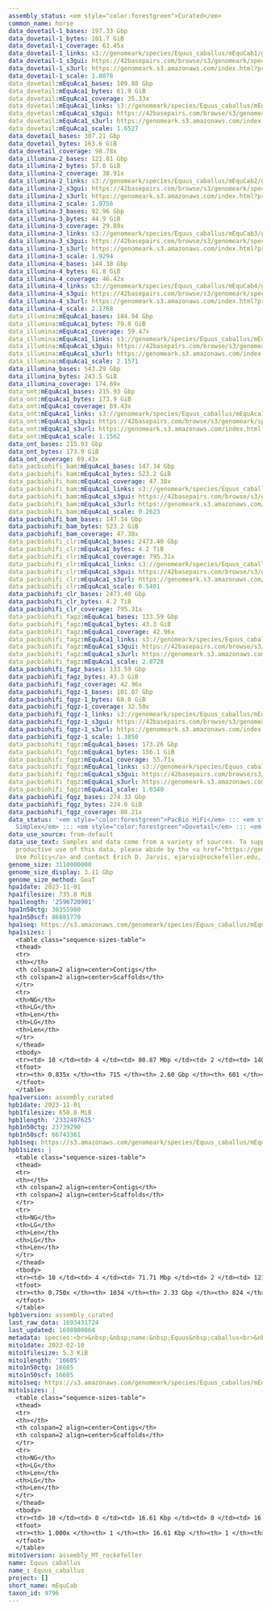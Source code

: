 ```yaml
---
assembly_status: <em style="color:forestgreen">Curated</em>
common_name: horse
data_dovetail-1_bases: 197.33 Gbp
data_dovetail-1_bytes: 101.7 GiB
data_dovetail-1_coverage: 63.45x
data_dovetail-1_links: s3://genomeark/species/Equus_caballus/mEquCab1/genomic_data/dovetail/<br>
data_dovetail-1_s3gui: https://42basepairs.com/browse/s3/genomeark/species/Equus_caballus/mEquCab1/genomic_data/dovetail/
data_dovetail-1_s3url: https://genomeark.s3.amazonaws.com/index.html?prefix=species/Equus_caballus/mEquCab1/genomic_data/dovetail/
data_dovetail-1_scale: 1.8078
data_dovetail:mEquAca1_bases: 109.88 Gbp
data_dovetail:mEquAca1_bytes: 61.9 GiB
data_dovetail:mEquAca1_coverage: 35.33x
data_dovetail:mEquAca1_links: s3://genomeark/species/Equus_caballus/mEquAca1/genomic_data/dovetail/<br>
data_dovetail:mEquAca1_s3gui: https://42basepairs.com/browse/s3/genomeark/species/Equus_caballus/mEquAca1/genomic_data/dovetail/
data_dovetail:mEquAca1_s3url: https://genomeark.s3.amazonaws.com/index.html?prefix=species/Equus_caballus/mEquAca1/genomic_data/dovetail/
data_dovetail:mEquAca1_scale: 1.6527
data_dovetail_bases: 307.21 Gbp
data_dovetail_bytes: 163.6 GiB
data_dovetail_coverage: 98.78x
data_illumina-2_bases: 121.01 Gbp
data_illumina-2_bytes: 57.0 GiB
data_illumina-2_coverage: 38.91x
data_illumina-2_links: s3://genomeark/species/Equus_caballus/mEquCab2/genomic_data/illumina/<br>
data_illumina-2_s3gui: https://42basepairs.com/browse/s3/genomeark/species/Equus_caballus/mEquCab2/genomic_data/illumina/
data_illumina-2_s3url: https://genomeark.s3.amazonaws.com/index.html?prefix=species/Equus_caballus/mEquCab2/genomic_data/illumina/
data_illumina-2_scale: 1.9756
data_illumina-3_bases: 92.96 Gbp
data_illumina-3_bytes: 44.9 GiB
data_illumina-3_coverage: 29.89x
data_illumina-3_links: s3://genomeark/species/Equus_caballus/mEquCab3/genomic_data/illumina/<br>
data_illumina-3_s3gui: https://42basepairs.com/browse/s3/genomeark/species/Equus_caballus/mEquCab3/genomic_data/illumina/
data_illumina-3_s3url: https://genomeark.s3.amazonaws.com/index.html?prefix=species/Equus_caballus/mEquCab3/genomic_data/illumina/
data_illumina-3_scale: 1.9294
data_illumina-4_bases: 144.38 Gbp
data_illumina-4_bytes: 61.8 GiB
data_illumina-4_coverage: 46.42x
data_illumina-4_links: s3://genomeark/species/Equus_caballus/mEquCab4/genomic_data/illumina/<br>
data_illumina-4_s3gui: https://42basepairs.com/browse/s3/genomeark/species/Equus_caballus/mEquCab4/genomic_data/illumina/
data_illumina-4_s3url: https://genomeark.s3.amazonaws.com/index.html?prefix=species/Equus_caballus/mEquCab4/genomic_data/illumina/
data_illumina-4_scale: 2.1768
data_illumina:mEquAca1_bases: 184.94 Gbp
data_illumina:mEquAca1_bytes: 79.8 GiB
data_illumina:mEquAca1_coverage: 59.47x
data_illumina:mEquAca1_links: s3://genomeark/species/Equus_caballus/mEquAca1/genomic_data/illumina/<br>
data_illumina:mEquAca1_s3gui: https://42basepairs.com/browse/s3/genomeark/species/Equus_caballus/mEquAca1/genomic_data/illumina/
data_illumina:mEquAca1_s3url: https://genomeark.s3.amazonaws.com/index.html?prefix=species/Equus_caballus/mEquAca1/genomic_data/illumina/
data_illumina:mEquAca1_scale: 2.1571
data_illumina_bases: 543.29 Gbp
data_illumina_bytes: 243.5 GiB
data_illumina_coverage: 174.69x
data_ont:mEquAca1_bases: 215.93 Gbp
data_ont:mEquAca1_bytes: 173.9 GiB
data_ont:mEquAca1_coverage: 69.43x
data_ont:mEquAca1_links: s3://genomeark/species/Equus_caballus/mEquAca1/genomic_data/ont/<br>
data_ont:mEquAca1_s3gui: https://42basepairs.com/browse/s3/genomeark/species/Equus_caballus/mEquAca1/genomic_data/ont/
data_ont:mEquAca1_s3url: https://genomeark.s3.amazonaws.com/index.html?prefix=species/Equus_caballus/mEquAca1/genomic_data/ont/
data_ont:mEquAca1_scale: 1.1562
data_ont_bases: 215.93 Gbp
data_ont_bytes: 173.9 GiB
data_ont_coverage: 69.43x
data_pacbiohifi_bam:mEquAca1_bases: 147.34 Gbp
data_pacbiohifi_bam:mEquAca1_bytes: 523.2 GiB
data_pacbiohifi_bam:mEquAca1_coverage: 47.38x
data_pacbiohifi_bam:mEquAca1_links: s3://genomeark/species/Equus_caballus/mEquAca1/genomic_data/pacbio_hifi/<br>
data_pacbiohifi_bam:mEquAca1_s3gui: https://42basepairs.com/browse/s3/genomeark/species/Equus_caballus/mEquAca1/genomic_data/pacbio_hifi/
data_pacbiohifi_bam:mEquAca1_s3url: https://genomeark.s3.amazonaws.com/index.html?prefix=species/Equus_caballus/mEquAca1/genomic_data/pacbio_hifi/
data_pacbiohifi_bam:mEquAca1_scale: 0.2623
data_pacbiohifi_bam_bases: 147.34 Gbp
data_pacbiohifi_bam_bytes: 523.2 GiB
data_pacbiohifi_bam_coverage: 47.38x
data_pacbiohifi_clr:mEquAca1_bases: 2473.40 Gbp
data_pacbiohifi_clr:mEquAca1_bytes: 4.2 TiB
data_pacbiohifi_clr:mEquAca1_coverage: 795.31x
data_pacbiohifi_clr:mEquAca1_links: s3://genomeark/species/Equus_caballus/mEquAca1/genomic_data/pacbio_hifi/<br>
data_pacbiohifi_clr:mEquAca1_s3gui: https://42basepairs.com/browse/s3/genomeark/species/Equus_caballus/mEquAca1/genomic_data/pacbio_hifi/
data_pacbiohifi_clr:mEquAca1_s3url: https://genomeark.s3.amazonaws.com/index.html?prefix=species/Equus_caballus/mEquAca1/genomic_data/pacbio_hifi/
data_pacbiohifi_clr:mEquAca1_scale: 0.5401
data_pacbiohifi_clr_bases: 2473.40 Gbp
data_pacbiohifi_clr_bytes: 4.2 TiB
data_pacbiohifi_clr_coverage: 795.31x
data_pacbiohifi_fagz:mEquAca1_bases: 133.59 Gbp
data_pacbiohifi_fagz:mEquAca1_bytes: 43.3 GiB
data_pacbiohifi_fagz:mEquAca1_coverage: 42.96x
data_pacbiohifi_fagz:mEquAca1_links: s3://genomeark/species/Equus_caballus/mEquAca1/genomic_data/pacbiohifi_fagz/<br>
data_pacbiohifi_fagz:mEquAca1_s3gui: https://42basepairs.com/browse/s3/genomeark/species/Equus_caballus/mEquAca1/genomic_data/pacbiohifi_fagz/
data_pacbiohifi_fagz:mEquAca1_s3url: https://genomeark.s3.amazonaws.com/index.html?prefix=species/Equus_caballus/mEquAca1/genomic_data/pacbiohifi_fagz/
data_pacbiohifi_fagz:mEquAca1_scale: 2.8728
data_pacbiohifi_fagz_bases: 133.59 Gbp
data_pacbiohifi_fagz_bytes: 43.3 GiB
data_pacbiohifi_fagz_coverage: 42.96x
data_pacbiohifi_fqgz-1_bases: 101.07 Gbp
data_pacbiohifi_fqgz-1_bytes: 68.0 GiB
data_pacbiohifi_fqgz-1_coverage: 32.50x
data_pacbiohifi_fqgz-1_links: s3://genomeark/species/Equus_caballus/mEquCab1/genomic_data/pacbio_hifi/<br>
data_pacbiohifi_fqgz-1_s3gui: https://42basepairs.com/browse/s3/genomeark/species/Equus_caballus/mEquCab1/genomic_data/pacbio_hifi/
data_pacbiohifi_fqgz-1_s3url: https://genomeark.s3.amazonaws.com/index.html?prefix=species/Equus_caballus/mEquCab1/genomic_data/pacbio_hifi/
data_pacbiohifi_fqgz-1_scale: 1.3850
data_pacbiohifi_fqgz:mEquAca1_bases: 173.26 Gbp
data_pacbiohifi_fqgz:mEquAca1_bytes: 156.1 GiB
data_pacbiohifi_fqgz:mEquAca1_coverage: 55.71x
data_pacbiohifi_fqgz:mEquAca1_links: s3://genomeark/species/Equus_caballus/mEquAca1/genomic_data/pacbio_hifi/<br>
data_pacbiohifi_fqgz:mEquAca1_s3gui: https://42basepairs.com/browse/s3/genomeark/species/Equus_caballus/mEquAca1/genomic_data/pacbio_hifi/
data_pacbiohifi_fqgz:mEquAca1_s3url: https://genomeark.s3.amazonaws.com/index.html?prefix=species/Equus_caballus/mEquAca1/genomic_data/pacbio_hifi/
data_pacbiohifi_fqgz:mEquAca1_scale: 1.0340
data_pacbiohifi_fqgz_bases: 274.33 Gbp
data_pacbiohifi_fqgz_bytes: 224.0 GiB
data_pacbiohifi_fqgz_coverage: 88.21x
data_status: '<em style="color:forestgreen">PacBio HiFi</em> ::: <em style="color:forestgreen">ONT
  Simplex</em> ::: <em style="color:forestgreen">Dovetail</em> ::: <em style="color:forestgreen">Illumina</em>'
data_use_source: from-default
data_use_text: Samples and data come from a variety of sources. To support fair and
  productive use of this data, please abide by the <a href="https://genome10k.soe.ucsc.edu/data-use-policies/">Data
  Use Policy</a> and contact Erich D. Jarvis, ejarvis@rockefeller.edu, with any questions.
genome_size: 3110000000
genome_size_display: 3.11 Gbp
genome_size_method: GoaT
hpa1date: 2023-11-01
hpa1filesize: 735.8 MiB
hpa1length: '2596720901'
hpa1n50ctg: 38355980
hpa1n50scf: 86881770
hpa1seq: https://s3.amazonaws.com/genomeark/species/Equus_caballus/mEquCab1/assembly_curated/mEquCab1.hap1.cur.20231101.fasta.gz
hpa1sizes: |
  <table class="sequence-sizes-table">
  <thead>
  <tr>
  <th></th>
  <th colspan=2 align=center>Contigs</th>
  <th colspan=2 align=center>Scaffolds</th>
  </tr>
  <tr>
  <th>NG</th>
  <th>LG</th>
  <th>Len</th>
  <th>LG</th>
  <th>Len</th>
  </tr>
  </thead>
  <tbody>
  <tr><td> 10 </td><td> 4 </td><td> 80.87 Mbp </td><td> 2 </td><td> 140.16 Mbp </td></tr><tr><td> 20 </td><td> 8 </td><td> 67.25 Mbp </td><td> 5 </td><td> 116.88 Mbp </td></tr><tr><td> 30 </td><td> 13 </td><td> 56.24 Mbp </td><td> 8 </td><td> 101.37 Mbp </td></tr><tr><td> 40 </td><td> 20 </td><td> 45.73 Mbp </td><td> 11 </td><td> 90.61 Mbp </td></tr><tr style="background-color:#cccccc;"><td> 50 </td><td> 27 </td><td style="background-color:#88ff88;"> 38.36 Mbp </td><td> 14 </td><td style="background-color:#88ff88;"> 86.88 Mbp </td></tr><tr><td> 60 </td><td> 36 </td><td> 29.33 Mbp </td><td> 19 </td><td> 61.87 Mbp </td></tr><tr><td> 70 </td><td> 50 </td><td> 17.98 Mbp </td><td> 24 </td><td> 49.99 Mbp </td></tr><tr><td> 80 </td><td> 98 </td><td> 1.97 Mbp </td><td> 31 </td><td> 30.43 Mbp </td></tr><tr><td> 90 </td><td> 0 </td><td>  </td><td> 0 </td><td>  </td></tr><tr><td> 100 </td><td> 0 </td><td>  </td><td> 0 </td><td>  </td></tr></tbody>
  <tfoot>
  <tr><th> 0.835x </th><th> 715 </th><th> 2.60 Gbp </th><th> 601 </th><th> 2.60 Gbp </th></tr>
  </tfoot>
  </table>
hpa1version: assembly_curated
hpb1date: 2023-11-01
hpb1filesize: 658.8 MiB
hpb1length: '2332407625'
hpb1n50ctg: 23739290
hpb1n50scf: 66743361
hpb1seq: https://s3.amazonaws.com/genomeark/species/Equus_caballus/mEquCab1/assembly_curated/mEquCab1.hap2.cur.20231101.fasta.gz
hpb1sizes: |
  <table class="sequence-sizes-table">
  <thead>
  <tr>
  <th></th>
  <th colspan=2 align=center>Contigs</th>
  <th colspan=2 align=center>Scaffolds</th>
  </tr>
  <tr>
  <th>NG</th>
  <th>LG</th>
  <th>Len</th>
  <th>LG</th>
  <th>Len</th>
  </tr>
  </thead>
  <tbody>
  <tr><td> 10 </td><td> 4 </td><td> 71.71 Mbp </td><td> 2 </td><td> 121.96 Mbp </td></tr><tr><td> 20 </td><td> 9 </td><td> 57.16 Mbp </td><td> 5 </td><td> 99.60 Mbp </td></tr><tr><td> 30 </td><td> 15 </td><td> 46.00 Mbp </td><td> 9 </td><td> 94.22 Mbp </td></tr><tr><td> 40 </td><td> 23 </td><td> 31.77 Mbp </td><td> 12 </td><td> 85.76 Mbp </td></tr><tr style="background-color:#cccccc;"><td> 50 </td><td> 35 </td><td style="background-color:#88ff88;"> 23.74 Mbp </td><td> 16 </td><td style="background-color:#88ff88;"> 66.74 Mbp </td></tr><tr><td> 60 </td><td> 52 </td><td> 11.91 Mbp </td><td> 21 </td><td> 49.30 Mbp </td></tr><tr><td> 70 </td><td> 136 </td><td> 1.38 Mbp </td><td> 29 </td><td> 26.95 Mbp </td></tr><tr><td> 80 </td><td> 0 </td><td>  </td><td> 0 </td><td>  </td></tr><tr><td> 90 </td><td> 0 </td><td>  </td><td> 0 </td><td>  </td></tr><tr><td> 100 </td><td> 0 </td><td>  </td><td> 0 </td><td>  </td></tr></tbody>
  <tfoot>
  <tr><th> 0.750x </th><th> 1034 </th><th> 2.33 Gbp </th><th> 824 </th><th> 2.33 Gbp </th></tr>
  </tfoot>
  </table>
hpb1version: assembly_curated
last_raw_data: 1693431724
last_updated: 1698800864
metadata: species:<br>&nbsp;&nbsp;name:&nbsp;Equus&nbsp;caballus<br>&nbsp;&nbsp;short_name:&nbsp;mEquCab<br>&nbsp;&nbsp;common_name:&nbsp;horse<br>&nbsp;&nbsp;taxon_id:&nbsp;9796<br>&nbsp;&nbsp;order:<br>&nbsp;&nbsp;&nbsp;&nbsp;name:&nbsp;Perissodactyla<br>&nbsp;&nbsp;family:<br>&nbsp;&nbsp;&nbsp;&nbsp;name:&nbsp;Equidae<br>&nbsp;&nbsp;individuals:<br>&nbsp;&nbsp;-&nbsp;<br>&nbsp;&nbsp;&nbsp;&nbsp;short_name:&nbsp;mEquCab1<br>&nbsp;&nbsp;&nbsp;&nbsp;biosample_id:&nbsp;null<br>&nbsp;&nbsp;&nbsp;&nbsp;description:&nbsp;null<br>&nbsp;&nbsp;&nbsp;&nbsp;provider:&nbsp;null<br>&nbsp;&nbsp;-&nbsp;<br>&nbsp;&nbsp;&nbsp;&nbsp;short_name:&nbsp;mEquCab2<br>&nbsp;&nbsp;&nbsp;&nbsp;biosample_id:&nbsp;null<br>&nbsp;&nbsp;&nbsp;&nbsp;description:&nbsp;null<br>&nbsp;&nbsp;&nbsp;&nbsp;provider:&nbsp;null<br>&nbsp;&nbsp;-&nbsp;<br>&nbsp;&nbsp;&nbsp;&nbsp;short_name:&nbsp;mEquCab3<br>&nbsp;&nbsp;&nbsp;&nbsp;biosample_id:&nbsp;null<br>&nbsp;&nbsp;&nbsp;&nbsp;description:&nbsp;null<br>&nbsp;&nbsp;&nbsp;&nbsp;provider:&nbsp;null<br>&nbsp;&nbsp;-&nbsp;<br>&nbsp;&nbsp;&nbsp;&nbsp;short_name:&nbsp;mEquCab4<br>&nbsp;&nbsp;&nbsp;&nbsp;biosample_id:&nbsp;null<br>&nbsp;&nbsp;&nbsp;&nbsp;strain:&nbsp;null<br>&nbsp;&nbsp;&nbsp;&nbsp;alt_ids:<br>&nbsp;&nbsp;&nbsp;&nbsp;-&nbsp;3958<br>&nbsp;&nbsp;&nbsp;&nbsp;sex:&nbsp;female<br>&nbsp;&nbsp;&nbsp;&nbsp;description:&nbsp;><br>&nbsp;&nbsp;&nbsp;&nbsp;&nbsp;&nbsp;This&nbsp;individual&nbsp;is&nbsp;the&nbsp;dam&nbsp;for&nbsp;a&nbsp;mule&nbsp;trio&nbsp;(mEquAca1).<br>&nbsp;&nbsp;&nbsp;&nbsp;&nbsp;&nbsp;The&nbsp;sire&nbsp;for&nbsp;the&nbsp;trio&nbsp;is&nbsp;mEquAsi1.<br>&nbsp;&nbsp;&nbsp;&nbsp;provider:&nbsp;Ted&nbsp;Kalbfleisch&nbsp;(University&nbsp;of&nbsp;Kentucky)<br>&nbsp;&nbsp;&nbsp;&nbsp;mother:&nbsp;null<br>&nbsp;&nbsp;&nbsp;&nbsp;father:&nbsp;null<br>&nbsp;&nbsp;genome_size:&nbsp;3110000000<br>&nbsp;&nbsp;genome_size_method:&nbsp;GoaT<br>&nbsp;&nbsp;project:&nbsp;[&nbsp;]<br>
mito1date: 2023-02-10
mito1filesize: 5.3 KiB
mito1length: '16605'
mito1n50ctg: 16605
mito1n50scf: 16605
mito1seq: https://s3.amazonaws.com/genomeark/species/Equus_caballus/mEquCab1/assembly_MT_rockefeller/mEquCab1.MT.20230210.fasta.gz
mito1sizes: |
  <table class="sequence-sizes-table">
  <thead>
  <tr>
  <th></th>
  <th colspan=2 align=center>Contigs</th>
  <th colspan=2 align=center>Scaffolds</th>
  </tr>
  <tr>
  <th>NG</th>
  <th>LG</th>
  <th>Len</th>
  <th>LG</th>
  <th>Len</th>
  </tr>
  </thead>
  <tbody>
  <tr><td> 10 </td><td> 0 </td><td> 16.61 Kbp </td><td> 0 </td><td> 16.61 Kbp </td></tr><tr><td> 20 </td><td> 0 </td><td> 16.61 Kbp </td><td> 0 </td><td> 16.61 Kbp </td></tr><tr><td> 30 </td><td> 0 </td><td> 16.61 Kbp </td><td> 0 </td><td> 16.61 Kbp </td></tr><tr><td> 40 </td><td> 0 </td><td> 16.61 Kbp </td><td> 0 </td><td> 16.61 Kbp </td></tr><tr style="background-color:#cccccc;"><td> 50 </td><td> 0 </td><td style="background-color:#ff8888;"> 16.61 Kbp </td><td> 0 </td><td style="background-color:#ff8888;"> 16.61 Kbp </td></tr><tr><td> 60 </td><td> 0 </td><td> 16.61 Kbp </td><td> 0 </td><td> 16.61 Kbp </td></tr><tr><td> 70 </td><td> 0 </td><td> 16.61 Kbp </td><td> 0 </td><td> 16.61 Kbp </td></tr><tr><td> 80 </td><td> 0 </td><td> 16.61 Kbp </td><td> 0 </td><td> 16.61 Kbp </td></tr><tr><td> 90 </td><td> 0 </td><td> 16.61 Kbp </td><td> 0 </td><td> 16.61 Kbp </td></tr><tr><td> 100 </td><td> 0 </td><td> 16.61 Kbp </td><td> 0 </td><td> 16.61 Kbp </td></tr></tbody>
  <tfoot>
  <tr><th> 1.000x </th><th> 1 </th><th> 16.61 Kbp </th><th> 1 </th><th> 16.61 Kbp </th></tr>
  </tfoot>
  </table>
mito1version: assembly_MT_rockefeller
name: Equus caballus
name_: Equus_caballus
project: []
short_name: mEquCab
taxon_id: 9796
---
```

